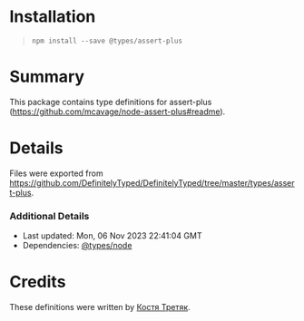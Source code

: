 # Installation
> `npm install --save @types/assert-plus`

# Summary
This package contains type definitions for assert-plus (https://github.com/mcavage/node-assert-plus#readme).

# Details
Files were exported from https://github.com/DefinitelyTyped/DefinitelyTyped/tree/master/types/assert-plus.

### Additional Details
 * Last updated: Mon, 06 Nov 2023 22:41:04 GMT
 * Dependencies: [@types/node](https://npmjs.com/package/@types/node)

# Credits
These definitions were written by [Костя Третяк](https://github.com/KostyaTretyak).
